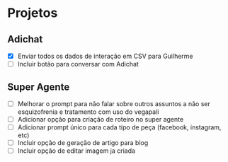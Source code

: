 # Projetos

## Adichat

- [x] Enviar todos os dados de interação em CSV para Guilherme
- [ ] Incluir botão para conversar com Adichat

## Super Agente

- [ ] Melhorar o prompt para não falar sobre outros assuntos a não ser esquizofrenia e tratamento com uso do vegapali
- [ ] Adicionar opção para criação de roteiro no super agente
- [ ] Adicionar prompt único para cada tipo de peça (facebook, instagram, etc)
- [ ] Incluir opção de geração de artigo para blog
- [ ] Incluir opção de editar imagem ja criada